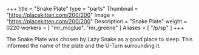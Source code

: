 +++
title = "Snake Plate"
type = "parts"
Thumbnail = "https://placekitten.com/200/200"
Image = "https://placekitten.com/200/200"
Description = "Snake Plate"
weight = 0220
workers = [
    "mr_mcglue",
    "mr_greene"
]
Aliases = [
    "/p/sp"
]
+++

The Snake Plate was chosen by Lazy Snake as a good place to sleep.  This informed the name of the plate and the U-Turn surrounding it.